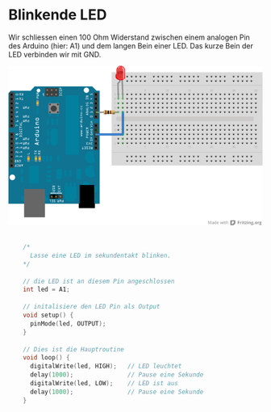 Blinkende LED
=============

Wir schliessen einen 100 Ohm Widerstand zwischen einem analogen Pin des Arduino (hier: A1) und dem langen Bein einer LED. 
Das kurze Bein der LED verbinden wir mit GND. 

![Fritzing schema](LED_blink.png)


```c++

    /*
      Lasse eine LED im sekundentakt blinken.
    */

    // die LED ist an diesem Pin angeschlossen
    int led = A1;

    // initalisiere den LED Pin als Output
    void setup() {
      pinMode(led, OUTPUT);
    }

    // Dies ist die Hauptroutine
    void loop() {
      digitalWrite(led, HIGH);   // LED leuchtet
      delay(1000);               // Pause eine Sekunde
      digitalWrite(led, LOW);    // LED ist aus
      delay(1000);               // Pause eine Sekunde
    }
```


